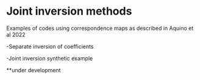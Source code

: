 # Joint inversion methods
Examples of codes using correspondence maps as described in Aquino et al 2022 

-Separate inversion of coefficients 

-Joint inversion synthetic example 



**under development 
